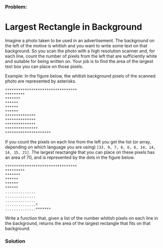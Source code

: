 ### Problem:
<h1 id="largest-rectangle-in-background">Largest Rectangle in Background</h1>
<p>Imagine a photo taken to be used in an advertisement. The background on the left of the motive is whitish and you want to write some text on that background. So you scan the photo with a high resolution scanner and, for each line, count the number of pixels from the left that are sufficiently white and suitable for being written on. Your job is to find the area of the largest text box you can place on those pixels.</p>
<p>Example:
In the figure below, the whitish background pixels of the scanned photo are represented by asterisks.</p>
<pre><code>*********************************
*********
*******
******
******
******
**************
**************
**************
***************
*********************
</code></pre><p>If you count the pixels on each line from the left you get the list (or array, depending on which language you are using) <code>[33, 9, 7, 6, 6, 6, 14, 14, 14, 15, 21]</code>. The largest reactangle that you can place on these pixels has an area of 70, and is represented by the dots in the figure below.</p>
<pre><code>*********************************
*********
*******
******
******
******
..............
..............
..............
..............*
..............*******</code></pre><p>Write a function that, given a list of the number whitish pixels on each line in the background, returns the area of the largest rectangle that fits on that background.</p>

### Solution